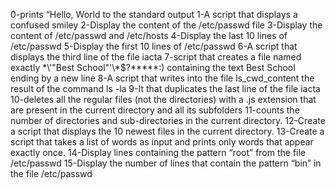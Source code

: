 0-prints “Hello, World to the standard output
1-A script that displays a confused smiley
2-Display the content of the /etc/passwd file
3-Display the content of /etc/passwd and /etc/hosts
4-Display the last 10 lines of /etc/passwd
5-Display the first 10 lines of /etc/passwd
6-A script that displays the third line of the file iacta
7-script that creates a file named exactly \*\\'"Best School"\'\\*$\?\*\*\*\*\*:) containing the text Best School ending by a new line
8-A script that writes into the file ls_cwd_content the result of the command ls -la
9-It that duplicates the last line of the file iacta
10-deletes all the regular files (not the directories) with a .js extension that are present in the current directory and all its subfolders
11-counts the number of directories and sub-directories in the current directory.
12-Create a script that displays the 10 newest files in the current directory.
13-Create a script that takes a list of words as input and prints only words that appear exactly once.
14-Display lines containing the pattern “root” from the file /etc/passwd
15-Display the number of lines that contain the pattern “bin” in the file /etc/passwd
